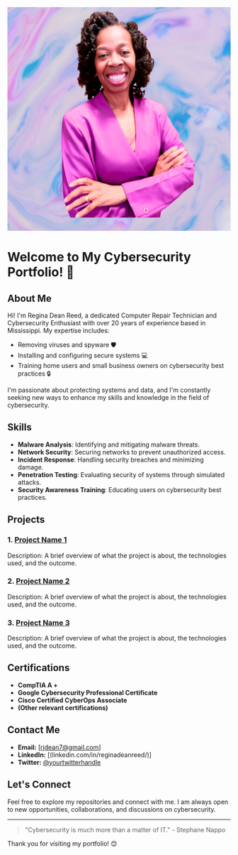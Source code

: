 ![image alt](https://github.com/RDReed/RDReed/blob/939d851dd6ca9204077860bdcd49808ab50ef15f/Linedin%20(1600%20x%201600%20px).png)
# Welcome to My Cybersecurity Portfolio! 🔐

## About Me

Hi! I'm Regina Dean Reed, a dedicated Computer Repair Technician and Cybersecurity Enthusiast with over 20 years of experience based in Mississippi. My expertise includes:

- Removing viruses and spyware 🛡️
- Installing and configuring secure systems 💻
- Training home users and small business owners on cybersecurity best practices 🔒

I'm passionate about protecting systems and data, and I'm constantly seeking new ways to enhance my skills and knowledge in the field of cybersecurity.

## Skills

- **Malware Analysis**: Identifying and mitigating malware threats.
- **Network Security**: Securing networks to prevent unauthorized access.
- **Incident Response**: Handling security breaches and minimizing damage.
- **Penetration Testing**: Evaluating security of systems through simulated attacks.
- **Security Awareness Training**: Educating users on cybersecurity best practices.

## Projects

### 1. [Project Name 1](https://github.com/yourusername/project1)
Description: A brief overview of what the project is about, the technologies used, and the outcome.

### 2. [Project Name 2](https://github.com/yourusername/project2)
Description: A brief overview of what the project is about, the technologies used, and the outcome.

### 3. [Project Name 3](https://github.com/yourusername/project3)
Description: A brief overview of what the project is about, the technologies used, and the outcome.

## Certifications

- **CompTIA A +**
- **Google Cybersecurity Professional Certificate**
- **Cisco Certified CyberOps Associate**
- **(Other relevant certifications)**

## Contact Me

- **Email:** [rjdean7@gmail.com]
- **LinkedIn:** [(linkedin.com/in/reginadeanreed/)]
- **Twitter:** [@yourtwitterhandle](https://twitter.com/yourtwitterhandle)

## Let's Connect

Feel free to explore my repositories and connect with me. I am always open to new opportunities, collaborations, and discussions on cybersecurity.

---

> "Cybersecurity is much more than a matter of IT." - Stephane Nappo

Thank you for visiting my portfolio! 😊

<!---
RDReed/RDReed is a ✨ special ✨ repository because its `README.md` (this file) appears on your GitHub profile.
You can click the Preview link to take a look at your changes.
--->

